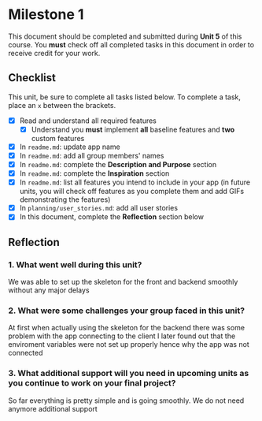 # Milestone 1

This document should be completed and submitted during **Unit 5** of this course. You **must** check off all completed tasks in this document in order to receive credit for your work.

## Checklist

This unit, be sure to complete all tasks listed below. To complete a task, place an `x` between the brackets.

- [x] Read and understand all required features
  - [x] Understand you **must** implement **all** baseline features and **two** custom features
- [x] In `readme.md`: update app name
- [x] In `readme.md`: add all group members' names
- [x] In `readme.md`: complete the **Description and Purpose** section
- [x] In `readme.md`: complete the **Inspiration** section
- [x] In `readme.md`: list all features you intend to include in your app (in future units, you will check off features as you complete them and add GIFs demonstrating the features)
- [x] In `planning/user_stories.md`: add all user stories
- [x] In this document, complete the **Reflection** section below

## Reflection

### 1. What went well during this unit?

We was able to set up the skeleton for the front and backend smoothly without any major delays

### 2. What were some challenges your group faced in this unit?

At first when actually using the skeleton for the backend there was some problem with the app connecting to the client
I later found out that the enviroment variables were not set up properly hence why the app was not connected

### 3. What additional support will you need in upcoming units as you continue to work on your final project?

So far everything is pretty simple and is going smoothly. We do not need anymore additional support
